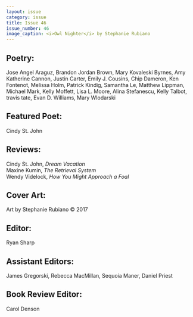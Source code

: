 ```yaml
---
layout: issue
category: issue
title: Issue 46
issue_number: 46
image_caption: <i>Owl Nighter</i> by Stephanie Rubiano
---
```


## Poetry:

Jose Angel Araguz, Brandon Jordan Brown, Mary Kovaleski Byrnes, Amy Katherine Cannon, Justin Carter, Emily J. Cousins, Chip Dameron, Ken Fontenot, Melissa Holm, Patrick Kindig, Samantha Le, Matthew Lippman, Michael Mark, Kelly Moffett, Lisa L. Moore, Alina Stefanescu, Kelly Talbot, travis tate, Evan D. Williams, Mary Wlodarski  

## Featured Poet:

Cindy St. John  

## Reviews:

Cindy St. John, *Dream Vacation*  
Maxine Kumin, *The Retrieval System*  
Wendy Videlock, *How You Might Approach a Foal*  

## Cover Art:



Art by Stephanie Rubiano &copy; 2017  

## Editor:
Ryan Sharp  

## Assistant Editors:
James Gregorski, Rebecca MacMillan, Sequoia Maner, Daniel Priest  

## Book Review Editor:
Carol Denson  
